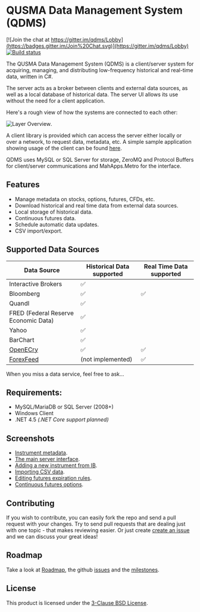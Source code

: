 QUSMA Data Management System (QDMS)
===================================

[![Join the chat at https://gitter.im/qdms/Lobby](https://badges.gitter.im/Join%20Chat.svg)](https://gitter.im/qdms/Lobby)
[![Build status](https://ci.appveyor.com/api/projects/status/ma7h13iqscrl5h05/branch/master?svg=true)](https://ci.appveyor.com/project/LeonhardSchick/qdms/branch/master)

The QUSMA Data Management System (QDMS) is a client/server system for acquiring, managing, and distributing low-frequency historical and real-time data, written in C#. 

The server acts as a broker between clients and external data sources, as well as a local database of historical data. The server UI allows its use without the need for a client application.

Here's a rough view of how the systems are connected to each other:

![Layer Overview](http://i.imgur.com/oRbwoiG.png).

A client library is provided which can access the server either locally or over a network, to request data, metadata, etc. A simple sample application showing usage of the client can be found [here](https://github.com/leo90skk/qdms/blob/master/SampleApp/Program.cs).

QDMS uses MySQL or SQL Server for storage, ZeroMQ and Protocol Buffers for client/server communications and MahApps.Metro for the interface.


Features
--------
* Manage metadata on stocks, options, futures, CFDs, etc.
* Download historical and real time data from external data sources.
* Local storage of historical data.
* Continuous futures data.
* Schedule automatic data updates.
* CSV import/export.


Supported Data Sources
----------------------

| Data Source                           | Historical Data supported | Real Time Data supported |
|-------------------------------------- | ------------------------- | ------------------------ |
| Interactive Brokers                   | :white_check_mark:    |                    |
| Bloomberg                             | :white_check_mark:    | :white_check_mark: |
| Quandl                                | :white_check_mark:    |                    |
| FRED (Federal Reserve Economic Data)  | :white_check_mark:    |                    |
| Yahoo                                 | :white_check_mark:    |                    |
| BarChart                              | :white_check_mark:    |                    |
| [OpenECry](http://futuresonline.com/) | :white_check_mark:    | :white_check_mark: |
| [ForexFeed](http://forexfeed.net/)    | (not implemented)     | :white_check_mark: |

When you miss a data service, feel free to ask...

Requirements:
------------------------
* MySQL/MariaDB or SQL Server (2008+)
* Windows Client
* .NET 4.5 *(.NET Core support planned)*


Screenshots
-----------
* [Instrument metadata](http://i.imgur.com/GXw8amN.png).
* [The main server interface](http://i.imgur.com/i985ZUW.png).
* [Adding a new instrument from IB](http://i.imgur.com/HGPsoK5.png).
* [Importing CSV data](http://i.imgur.com/en6kDo1.png).
* [Editing futures expiration rules](http://i.imgur.com/WvKkb4x.png).
* [Continuous futures options](http://i.imgur.com/47VuXmH.png).


Contributing
------------

If you wish to contribute, you can easily fork the repo and send a pull request with your changes. Try to send pull requests that are dealing just with one topic - that makes reviewing easier.
Or just create [create an issue](https://github.com/leo90skk/qdms/issues/new) and we can discuss your great ideas!

Roadmap
-------
Take a look at [Roadmap](roadmap.md), the github [issues](https://github.com/leo90skk/qdms/labels/enhancement) and the [milestones](https://github.com/leo90skk/qdms/milestones).


License
-------
This product is licensed under the [3-Clause BSD License](LICENSE).
